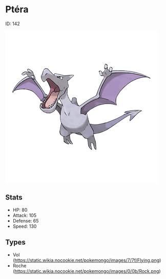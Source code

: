 # Ptéra


ID: 142

![](https://raw.githubusercontent.com/PokeAPI/sprites/master/sprites/pokemon/other/official-artwork/142.png "Ptéra")

## Stats


 - HP: 80
 - Attack: 105
 - Defense: 65
 - Speed: 130

## Types


 - Vol (https://static.wikia.nocookie.net/pokemongo/images/7/7f/Flying.png)
 - Roche (https://static.wikia.nocookie.net/pokemongo/images/0/0b/Rock.png)
